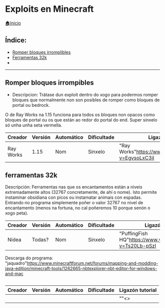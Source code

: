 # Exploits en Minecraft

[🏠Inicio](../../README.md)

## Índice:
* [Romper bloques irromplibles](exploits.md#romper_bloques_irrompibles)
* [Ferramentas 32k](exploits.md#ferramentas_32k)
* [](exploits.md#)


------

## Romper bloques irrompibles

* Descripcion:
Trátase dun exploit dentro do xogo para podermos romper bloques que normalmente non son posibles de romper como bloques de portal ou bedrock.

O de Ray Works na 1.15 funciona para todos os bloques non opacos como bloques de portal ou os que están ao redor do portal do end. Super sinxelo só unha unha seta vermella.	


| Creador	| Versión	| Automático	| Dificultade	| Ligazón tutorial											| 
| ------	| ------	| ------		| ------		| ------													|
| Ray Works	| 1.15		| Nom			| Sinxelo		| "Ray Works"<https://www.youtube.com/watch?v=EgvsoLxC3iI>	|


## ferramentas 32k

Descripción:
Ferramentas nas que os encantamentos están a niveis extremadamente altos (32767 concretamente, de ahí o nome). Isto permite instaminar obsidiana con picos ou instamatar animais con espadas. Entrando no programa simplemente poñer o valor 32767 no nivel de encantamento (menos na fortuna, no cal poñeremos 10 porque senón o xogo peta).

| Creador	| Versión	| Automático	| Dificultade	| Ligazón tutorial												| 
| ------	| ------	| ------		| ------		| ------														|
| Nidea		| Todas?	| Nom			| Sinxelo 		| "PuffingFish HQ"<https://www.youtube.com/watch?v=Ts20Lb-pSzI> |

Descarga do programa:
"jaquadro"<https://www.minecraftforum.net/forums/mapping-and-modding-java-edition/minecraft-tools/1262665-nbtexplorer-nbt-editor-for-windows-and-mac>


## 
| Creador	| Versión	| Automático	| Dificultade	| Ligazón tutorial											| 
| ------	| ------	| ------		| ------		| ------													|
| 	| 	| 			| 	| ""<>	|